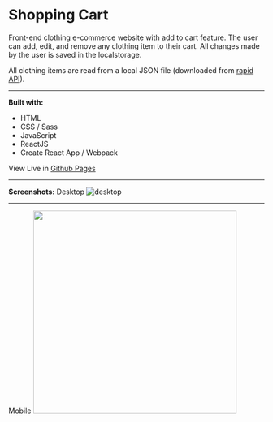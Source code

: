 # Shopping Cart

Front-end clothing e-commerce website with add to cart feature. The user can add, edit, and remove any clothing item to their cart. All changes made by the user is saved in the localstorage. 

All clothing items are read from a local JSON file (downloaded from [rapid API](https://rapidapi.com/apidojo/api/hm-hennes-mauritz)).

---

**Built with:**

- HTML
- CSS / Sass
- JavaScript
- ReactJS
- Create React App / Webpack

View Live in [Github Pages](https://21ance.github.io/shopping-cart/)

---

**Screenshots:**
Desktop
![desktop](https://snipboard.io/gmVXtG.jpg)

---
Mobile
<img src="https://snipboard.io/CmA6V9.jpg" width="400px">
